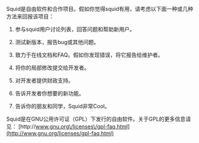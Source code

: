 Squid是自由软件和合作项目。假如你觉得squid有用，请考虑以下面一种或几种方法来回报该项目：

1. 参与squid用户讨论列表，回答问题和帮助新用户。

2. 测试新版本，报告bug或其他问题。

3. 致力于在线文档和FAQ。假如你发现错误，将它报告给维护者。

4. 将你的局部修改提交给开发者。

5. 对开发者提供财政支持。

6. 告诉开发者你想要的新功能。

7. 告诉你的朋友和同学，Squid非常Cool。


Squid是在GNU公用许可证（GPL）下发行的自由软件。关于GPL的更多信息请见： [http:\/\/www.gnu.org\/licenses\/gpl-faq.html](http://www.gnu.org/licenses/gpl-faq.html)

